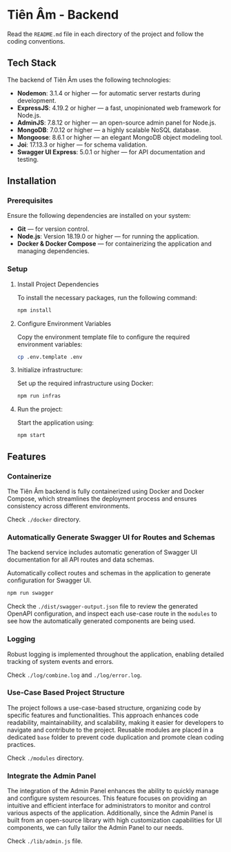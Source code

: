# Tiên Âm - Backend

Read the `README.md` file in each directory of the project and follow the coding conventions.

## Tech Stack

The backend of Tiên Âm uses the following technologies:

- **Nodemon**: 3.1.4 or higher — for automatic server restarts during development.
- **ExpressJS**: 4.19.2 or higher — a fast, unopinionated web framework for Node.js.
- **AdminJS**: 7.8.12 or higher — an open-source admin panel for Node.js.
- **MongoDB**: 7.0.12 or higher — a highly scalable NoSQL database.
- **Mongoose**: 8.6.1 or higher — an elegant MongoDB object modeling tool.
- **Joi**: 17.13.3 or higher — for schema validation.
- **Swagger UI Express**: 5.0.1 or higher — for API documentation and testing.

## Installation

### Prerequisites

Ensure the following dependencies are installed on your system:

- **Git** — for version control.
- **Node.js**: Version 18.19.0 or higher — for running the application.
- **Docker & Docker Compose** — for containerizing the application and managing dependencies.

### Setup

1. Install Project Dependencies

    To install the necessary packages, run the following command:
    ```bash
    npm install
    ```

2. Configure Environment Variables

    Copy the environment template file to configure the required environment variables:
    ```bash
    cp .env.template .env
    ```

3. Initialize infrastructure:

    Set up the required infrastructure using Docker:
    ```bash
    npm run infras
    ```

4. Run the project:

    Start the application using:
    ```
    npm start
    ```

## Features

### Containerize

The Tiên Âm backend is fully containerized using Docker and Docker Compose, which streamlines the deployment process and ensures consistency across different environments.

Check `./docker` directory.

### Automatically Generate Swagger UI for Routes and Schemas

The backend service includes automatic generation of Swagger UI documentation for all API routes and data schemas.

Automatically collect routes and schemas in the application to generate configuration for Swagger UI.

```bash
npm run swagger
```

Check the `./dist/swagger-output.json` file to review the generated OpenAPI configuration, and inspect each use-case route in the `modules` to see how the automatically generated components are being used.

### Logging

Robust logging is implemented throughout the application, enabling detailed tracking of system events and errors.

Check `./log/combine.log` and `./log/error.log`.

### Use-Case Based Project Structure

The project follows a use-case-based structure, organizing code by specific features and functionalities. This approach enhances code readability, maintainability, and scalability, making it easier for developers to navigate and contribute to the project. Reusable modules are placed in a dedicated `base` folder to prevent code duplication and promote clean coding practices.

Check `./modules` directory.

### Integrate the Admin Panel

The integration of the Admin Panel enhances the ability to quickly manage and configure system resources. This feature focuses on providing an intuitive and efficient interface for administrators to monitor and control various aspects of the application. Additionally, since the Admin Panel is built from an open-source library with high customization capabilities for UI components, we can fully tailor the Admin Panel to our needs.

Check `./lib/admin.js` file.
